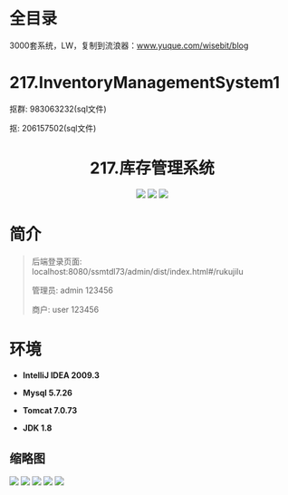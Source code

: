 # 全目录

3000套系统，LW，复制到流浪器：www.yuque.com/wisebit/blog

# 217.InventoryManagementSystem1

<p>抠群: 983063232(sql文件)</p>
<p>抠: 206157502(sql文件)</p>

<p><h1 align="center">217.库存管理系统</h1></p>


<p align="center">
	<img src="https://img.shields.io/badge/jdk-1.8-orange.svg"/>
    <img src="https://img.shields.io/badge/springboot-5.x-lightgrey.svg"/>
    <img src="https://img.shields.io/badge/vue-3.x-blue.svg"/>
</p>

# 简介
>
> 
>
> 后端登录页面: localhost:8080/ssmtdl73/admin/dist/index.html#/rukujilu
> 
> 管理员: admin 123456
> 
> 商户: user 123456


# 环境

- <b>IntelliJ IDEA 2009.3</b>

- <b>Mysql 5.7.26</b>

- <b>Tomcat 7.0.73</b>

- <b>JDK 1.8</b>




## 缩略图

![](https://bitwise.oss-cn-heyuan.aliyuncs.com/2024/9/10/d53a255d-43b2-4f05-be43-4d8803ca42e0.png)
![](https://bitwise.oss-cn-heyuan.aliyuncs.com/2024/9/10/4396f149-36ed-4583-81d0-3dd26996d2ca.png)
![](https://bitwise.oss-cn-heyuan.aliyuncs.com/2024/9/10/47c0ae11-6942-45ef-9daa-4f00003508d7.png)
![](https://bitwise.oss-cn-heyuan.aliyuncs.com/2024/9/10/14dca6b4-97d7-4aff-a93c-2792c6ec92b8.png)
![](https://bitwise.oss-cn-heyuan.aliyuncs.com/2024/9/10/bc8e2b14-192e-463d-8456-65d337d10c17.png)


